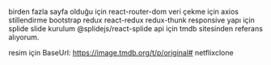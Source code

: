 birden fazla sayfa olduğu için react-router-dom
veri çekme için axios
stillendirme bootstrap
redux
react-redux
redux-thunk
responsive yapı için splide slide kurulum @splidejs/react-splide
 api için tmdb sitesinden referans alıyorum.


 resim için BaseUrl: https://image.tmdb.org/t/p/original#   n e t f l i x c l o n e  
 